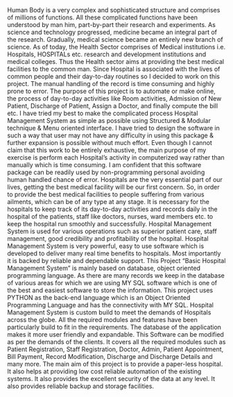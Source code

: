 Human Body is a very complex and sophisticated structure and comprises of millions of functions. All these complicated functions have been understood by man him, part-by-part their research and experiments. As science and technology progressed, medicine became an integral part of the research. Gradually, medical science became an entirely new branch of science. As of today, the Health Sector comprises of Medical institutions i.e. Hospitals, HOSPITALs etc. research and development institutions and medical colleges. Thus the Health sector aims at providing the best medical facilities to the common man.
Since Hospital is associated with the lives of common people and their day-to-day routines so I decided to work on this project. The manual handling of the record is time consuming and highly prone to error. The purpose of this project is to automate or make online, the process of day-to-day activities like Room activities, Admission of New Patient, Discharge of Patient, Assign a Doctor, and finally compute the bill etc. I have tried my best to make the complicated process Hospital Management System as simple as possible using Structured & Modular technique & Menu oriented interface. I have tried to design the software in such a way that user may not have any difficulty in using this package & further expansion is possible without much effort. Even though I cannot claim that this work to be entirely exhaustive, the main purpose of my exercise is perform each Hospital’s activity in computerized way rather than manually which is time consuming. I am confident that this software package can be readily used by non-programming personal avoiding human handled chance of error.
Hospitals are the very essential part of our lives, getting the best medical facility will be our first concern. So, in order to provide the best medical facilities to people suffering from various ailments, which can be of any type at any stage. It is necessary for the hospitals to keep track of its day-to-day activities and records daily in the hospital of the patients, staff like doctors, nurses, ward members etc. to keep the hospital run smoothly and successfully.
Hospital Management System is used for various operations such as superior patient care, staff management, good credibility and profitability of the hospital. Hospital Management System is very powerful, easy to use software which is developed to deliver many real time benefits to hospitals. Most importantly it is backed by reliable and dependable support.
This Project  “Basic Hospital Management System” is mainly based on database, object oriented programming language. As there are many records we keep in the database of various areas for which we are using MY SQL software which is one of the best and easiest software to store the information. This project uses PYTHON as the back-end language which is an Object Oriented Programming Language and has the connectivity with MY SQL.
Hospital Management System is custom build to meet the demands of Hospitals across the globe. All the required modules and features have been particularly build to fit in the requirements. The database of the application makes it more user friendly and expandable. This Software can be modified as per the demands of the clients.
It covers all the required modules such as Patient Registration, Staff Registration, Doctor, Admin, Patient Appointment, Bill Payment, Record Modification, Discharge and Discharge Details and many more.
The main aim of this project is to provide a paper-less hospital. It also helps at providing low cost reliable automation of the existing systems. It also provides the excellent security of the data at any level. It also provides reliable backup and storage facilities.
